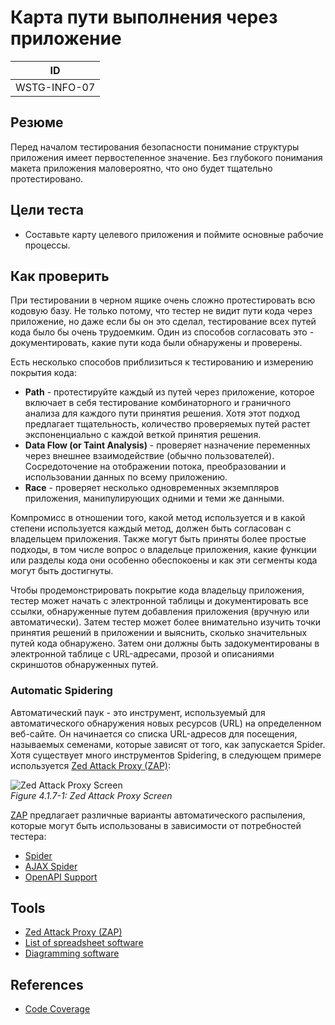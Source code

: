 # Карта пути выполнения через приложение

|ID          |
|------------|
|WSTG-INFO-07|

## Резюме

Перед началом тестирования безопасности понимание структуры приложения имеет первостепенное значение. Без глубокого понимания макета приложения маловероятно, что оно будет тщательно протестировано.

## Цели теста

- Составьте карту целевого приложения и поймите основные рабочие процессы.

## Как проверить

При тестировании в черном ящике очень сложно протестировать всю кодовую базу. Не только потому, что тестер не видит пути кода через приложение, но даже если бы он это сделал, тестирование всех путей кода было бы очень трудоемким. Один из способов согласовать это - документировать, какие пути кода были обнаружены и проверены.

Есть несколько способов приблизиться к тестированию и измерению покрытия кода:

- **Path** - протестируйте каждый из путей через приложение, которое включает в себя тестирование комбинаторного и граничного анализа для каждого пути принятия решения. Хотя этот подход предлагает тщательность, количество проверяемых путей растет экспоненциально с каждой веткой принятия решения.
- **Data Flow (or Taint Analysis)** - проверяет назначение переменных через внешнее взаимодействие (обычно пользователей). Сосредоточение на отображении потока, преобразовании и использовании данных по всему приложению.
- **Race** - проверяет несколько одновременных экземпляров приложения, манипулирующих одними и теми же данными.


Компромисс в отношении того, какой метод используется и в какой степени используется каждый метод, должен быть согласован с владельцем приложения. Также могут быть приняты более простые подходы, в том числе вопрос о владельце приложения, какие функции или разделы кода они особенно обеспокоены и как эти сегменты кода могут быть достигнуты.

Чтобы продемонстрировать покрытие кода владельцу приложения, тестер может начать с электронной таблицы и документировать все ссылки, обнаруженные путем добавления приложения (вручную или автоматически). Затем тестер может более внимательно изучить точки принятия решений в приложении и выяснить, сколько значительных путей кода обнаружено. Затем они должны быть задокументированы в электронной таблице с URL-адресами, прозой и описаниями скриншотов обнаруженных путей.

### Automatic Spidering

Автоматический паук - это инструмент, используемый для автоматического обнаружения новых ресурсов (URL) на определенном веб-сайте. Он начинается со списка URL-адресов для посещения, называемых семенами, которые зависят от того, как запускается Spider. Хотя существует много инструментов Spidering, в следующем примере используется [Zed Attack Proxy (ZAP)](https://github.com/zaproxy/zaproxy):

![Zed Attack Proxy Screen](images/OWASPZAPSP.png)\
*Figure 4.1.7-1: Zed Attack Proxy Screen*

[ZAP](https://github.com/zaproxy/zaproxy) предлагает различные варианты автоматического распыления, которые могут быть использованы в зависимости от потребностей тестера:

- [Spider](https://www.zaproxy.org/docs/desktop/start/features/spider/)
- [AJAX Spider](https://www.zaproxy.org/docs/desktop/addons/ajax-spider/)
- [OpenAPI Support](https://www.zaproxy.org/docs/desktop/addons/openapi-support/)

## Tools

- [Zed Attack Proxy (ZAP)](https://github.com/zaproxy/zaproxy)
- [List of spreadsheet software](https://en.wikipedia.org/wiki/List_of_spreadsheet_software)
- [Diagramming software](https://en.wikipedia.org/wiki/List_of_concept-_and_mind-mapping_software)

## References

- [Code Coverage](https://en.wikipedia.org/wiki/Code_coverage)
